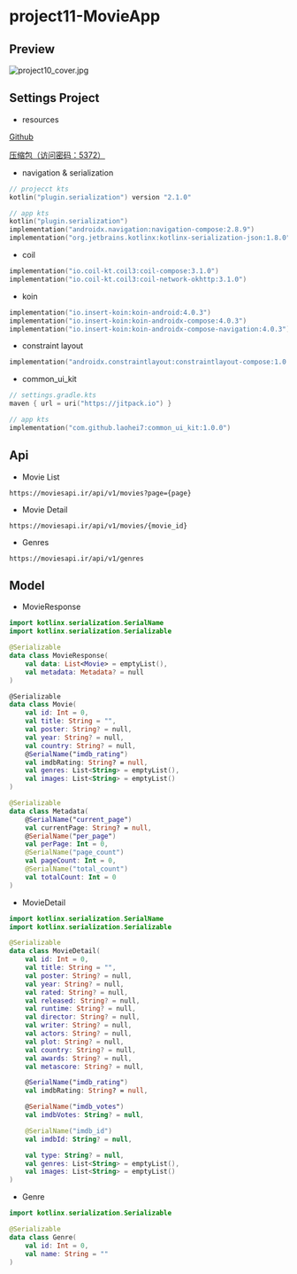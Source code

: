# project11-MovieApp

## Preview

![project10_cover.jpg](project11_cover.jpg)

## Settings Project

- resources

[Github](https://github.com/laohei7/compose_ui/tree/main/project11-movie_app)

[压缩包（访问密码：5372）](https://url93.ctfile.com/f/48492093-8418122632-b93df9?p=5372)

- navigation & serialization

```kotlin
// projecct kts
kotlin("plugin.serialization") version "2.1.0"

// app kts
kotlin("plugin.serialization")
implementation("androidx.navigation:navigation-compose:2.8.9")
implementation("org.jetbrains.kotlinx:kotlinx-serialization-json:1.8.0")
```

- coil

```kotlin
implementation("io.coil-kt.coil3:coil-compose:3.1.0")
implementation("io.coil-kt.coil3:coil-network-okhttp:3.1.0")
```

- koin

```kotlin
implementation("io.insert-koin:koin-android:4.0.3")
implementation("io.insert-koin:koin-androidx-compose:4.0.3")
implementation("io.insert-koin:koin-androidx-compose-navigation:4.0.3")
```

- constraint layout

```kotlin
implementation("androidx.constraintlayout:constraintlayout-compose:1.0.1")
```

- common_ui_kit

```kotlin
// settings.gradle.kts
maven { url = uri("https://jitpack.io") }

// app kts
implementation("com.github.laohei7:common_ui_kit:1.0.0")
```

## Api

- Movie List

```text
https://moviesapi.ir/api/v1/movies?page={page}
```

- Movie Detail

```Text
https://moviesapi.ir/api/v1/movies/{movie_id}
```

- Genres

```Text
https://moviesapi.ir/api/v1/genres
```

## Model

- MovieResponse

```kotlin
import kotlinx.serialization.SerialName
import kotlinx.serialization.Serializable

@Serializable
data class MovieResponse(
    val data: List<Movie> = emptyList(),
    val metadata: Metadata? = null
)

@Serializable
data class Movie(
    val id: Int = 0,
    val title: String = "",
    val poster: String? = null,
    val year: String? = null,
    val country: String? = null,
    @SerialName("imdb_rating")
    val imdbRating: String? = null,
    val genres: List<String> = emptyList(),
    val images: List<String> = emptyList()
)

@Serializable
data class Metadata(
    @SerialName("current_page")
    val currentPage: String? = null,
    @SerialName("per_page")
    val perPage: Int = 0,
    @SerialName("page_count")
    val pageCount: Int = 0,
    @SerialName("total_count")
    val totalCount: Int = 0
)
```

- MovieDetail

```kotlin
import kotlinx.serialization.SerialName
import kotlinx.serialization.Serializable

@Serializable
data class MovieDetail(
    val id: Int = 0,
    val title: String = "",
    val poster: String? = null,
    val year: String? = null,
    val rated: String? = null,
    val released: String? = null,
    val runtime: String? = null,
    val director: String? = null,
    val writer: String? = null,
    val actors: String? = null,
    val plot: String? = null,
    val country: String? = null,
    val awards: String? = null,
    val metascore: String? = null,

    @SerialName("imdb_rating")
    val imdbRating: String? = null,

    @SerialName("imdb_votes")
    val imdbVotes: String? = null,

    @SerialName("imdb_id")
    val imdbId: String? = null,

    val type: String? = null,
    val genres: List<String> = emptyList(),
    val images: List<String> = emptyList()
)
```

- Genre

```kotlin
import kotlinx.serialization.Serializable

@Serializable
data class Genre(
    val id: Int = 0,
    val name: String = ""
)
```

